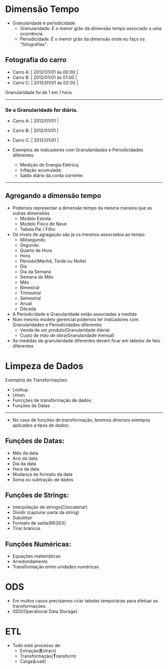 # Dimensão Tempo
* Granularidade e periodicidade
  * Granularidade: É o menor grão da dimensão tempo associado a uma ocorrência.
  * Periodicidade: É o menor grão da dimensão onde eu faço os "fotografias".

## Fotografia do carro
* Carro A: | 2012/01/01 às 00:00 |
* Carro B: | 2012/01/01 às 01:00 |
* Carro C: | 2012/01/01 às 02:00 |

Granularidade foi de 1 em 1 hora.

---

### Se a Granularidade for diária.

* Carro A: | 2012/01/01 |
* Carro B: | 2012/01/01 |
* Carro C: | 2012/01/01 |

* Exemplos de indicadores com Granularidades e Periodicidades diferentes
  * Medição de Energia Elétrica;
  * Inflação acumulada;
  * Saldo diário da conta corrente.

---

## Agregando a dimensão tempo
* Podemos representar a dimensão tempo da mesma maneira que as outras dimensões
  * Modelo Estrela
  * Modelo Floco de Neve
  * Tabela Pai / Filho
* Os níveis de agragação são já os mesmos associados ao tempo
  * Milisegundo
  * Segundo
  * Quarto de Hora
  * Hora
  * Período(Manhã, Tarde ou Noite)
  * Dia
  * Dia da Semana
  * Semana do Mês
  * Mês
  * Bimestral
  * Trimestral
  * Semestral
  * Anual
  * Década
* A Periodicidade e Granularidade estão associadas a medida
* Num mesmo modelo gerencial podemos ter indicadores com Granularidades e Periodicidades diferentes
  * Venda de um produto(Granularidade diária)
  * Custo de mão de obra(Granularidade mensal)
* As medidas de granularidade diferentes devem ficar em tabelas de fato diferentes

# Limpeza de Dados

Exemplos de Transformações:
* Lookup
* Union
* Funcções de transformação de dados
* Funções de Datas

---
* No caso de funções de transformação, teremos diversos exempos aplicados a tipos de dados:  
## Funções de Datas:
* Mês da data
* Ano da data
* Dia da data
* Hora da data
* Mudança de formato da data
* Soma ou subtração de dados

## Funções de Strings:
* Interpolação de strings(Concatenar)
* Dividir (capturar parte da string)
* Substituir
* Formato de saída(REGEX)
* Tirar brancos

## Funções Numéricas:
* Equações matemáticas
* Arredondamento
* Transformação entre unidades numéricas


# ODS
* Em muitos casos precisamos criar tabelas temporárias para efetuar as transformações.
* ODS(Operational Data Storage).

# ETL
* Todo este processo de:
  * Extração(**E**xtract)
  * Transformação(**T**ransform)
  * Carga(**L**oad)


